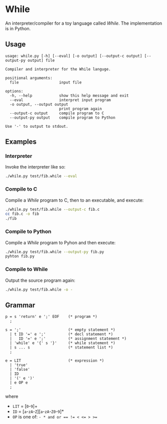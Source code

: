 # While

An interpreter/compiler for a toy language called *While*.
The implementation is in Python.

## Usage

```
usage: while.py [-h] [--eval] [-o output] [--output-c output] [--output-py output] file

Compiler and interpreter for the While languge.

positional arguments:
  file                  input file

options:
  -h, --help            show this help message and exit
  --eval                interpret input program
  -o output, --output output
                        print program again
  --output-c output     compile program to C
  --output-py output    compile program to Python

Use '-' to output to stdout.
```

## Examples

### Interpreter

Invoke the interpreter like so:
```sh
./while.py test/fib.while --eval
```

### Compile to C

Compile a *While* program to C, then to an executable, and execute:
```sh
./while.py test/fib.while --output-c fib.c
cc fib.c -o fib
./fib
```

### Compile to Python

Compile a *While* program to Pyhon and then execute:
```sh
./while.py test/fib.while --output-py fib.py
pyhton fib.py
```

### Compile to While

Output the source program again:
```sh
./while.py test/fib.while -o -
```

## Grammar

```ebnf
p = s 'return' e ';' EOF    (* program *)
  ;

s = ';'                     (* empty statement *)
  | t ID '=' e ';'          (* decl statement *)
  |   ID '=' e ';'          (* assignment statement *)
  | 'while' e '{' s '}'     (* while statement *)
  | s ... s                 (* statement list *)
  ;

e = LIT                     (* expression *)
  | 'true'
  | 'false'
  | ID
  | '(' e ')'
  | e OP e
  ;
```
where
* `LIT` = [`0`-`9`]+
* `ID` = [`a`-`zA`-`Z`][`a`-`zA`-`Z0`-`9`]*
* `OP` is one of: `- * and or == != < <= > >=`
